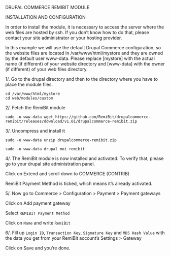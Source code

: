 DRUPAL COMMERCE REMIBIT MODULE 

INSTALLATION AND CONFIGURATION


In order to install the module, it is necessary to access the server where the web files are hosted by ssh. If you don’t know how to do that, please contact your site administrator or your hosting provider.

In this example we will use the default Drupal Commerce configuration, so the website files are located in /var/www/html/mystore and they are owned by the default user www-data. Please replace [mystore] with the actual name (if different) of your website directory and [www-data] with the owner (if different) of your web files directory.

1/. Go to the drupal directory and then to the directory where you have to place the module files.

```
cd /var/www/html/mystore
cd web/modules/custom
```

2/. Fetch the RemiBit module

```
sudo -u www-data wget https://github.com/RemiBit/drupalcommerce-remibit/releases/download/v1.01/drupalcommerce-remibit.zip
```

3/. Uncompress and install it

```
sudo -u www-data unzip drupalcommerce-remibit.zip

sudo -u www-data drupal moi remibit
```


4/. The RemiBit module is now installed and activated. To verify that, please go to your drupal site administration panel. 

Click on Extend and scroll down to COMMERCE (CONTRIB)

RemiBit Payment Method is ticked, which means it’s already activated.


5/. Now go to Commerce > Configuration > Payment > Payment gateways

Click on Add payment gateway

Select ``REMIBIT Payment Method``

Click on ``Name`` and write ``RemiBit``

6/. Fill up ``Login ID``, ``Transaction Key``, ``Signature Key`` and ``MD5 Hash Value`` with the data you get from your RemiBit account’s Settings > Gateway

Click on Save and you’re done.

